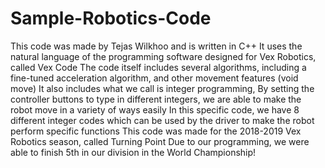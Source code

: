 # Sample-Robotics-Code
This code was made by Tejas Wilkhoo and is written in C++
It uses the natural language of the programming software designed for Vex Robotics, called Vex Code
The code itself includes several algorithms, including a fine-tuned acceleration algorithm, and other movement features (void move)
It also includes what we call is integer programming,
By setting the controller buttons to type in different integers, we are able to make the robot move in a variety of ways easily
In this specific code, we have 8 different integer codes which can be used by the driver to make the robot perform specific functions
This code was made for the 2018-2019 Vex Robotics season, called Turning Point
Due to our programming, we were able to finish 5th in our division in the World Championship!
